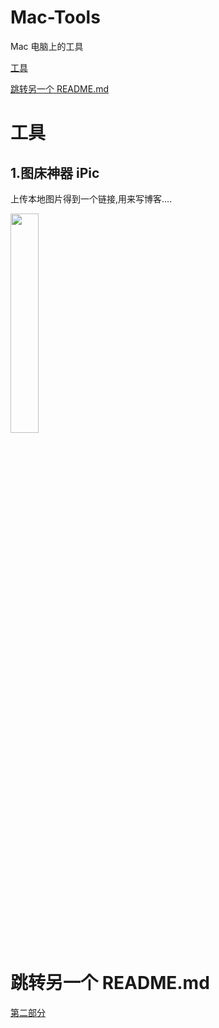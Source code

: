 # Mac-Tools
Mac 电脑上的工具

[工具](#工具)

[跳转另一个 README.md](#跳转另一个README.md)


# 工具
## 1.图床神器 iPic

上传本地图片得到一个链接,用来写博客....

<img src="https://ws4.sinaimg.cn/large/006tNc79gy1fiuvdo0t0hj30dg0co0t3.jpg" width=30% />






# 跳转另一个 README.md
[第二部分](https://github.com/CoderLanni/Mac-Tools/blob/master/part2.md) 
